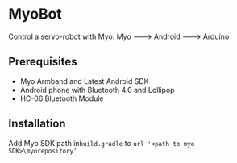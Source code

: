 # MyoBot
Control a servo-robot with Myo.
Myo ---> Android ---> Arduino

## Prerequisites

* Myo Armband and Latest Android SDK
* Android phone with Bluetooth 4.0 and Lollipop
* HC-06 Bluetooth Module

## Installation

Add Myo SDK path in```build.gradle``` to ```url '<path to myo SDK>\myorepository'```
